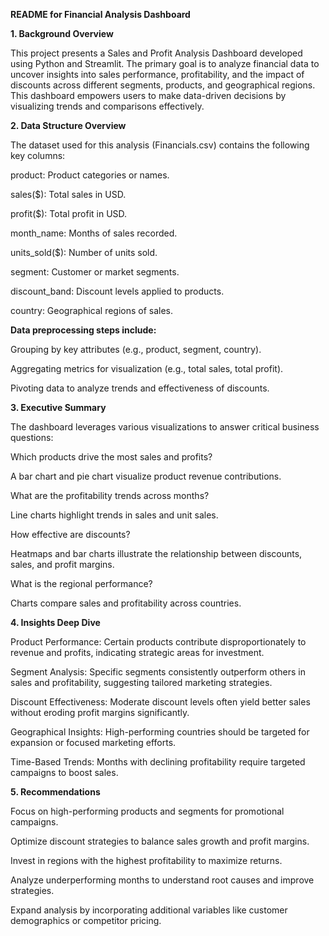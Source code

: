 **README for Financial Analysis Dashboard**

**1. Background Overview**

This project presents a Sales and Profit Analysis Dashboard developed using Python and Streamlit. The primary goal is to analyze financial data to uncover insights into sales performance, profitability, and the impact of discounts across different segments, products, and geographical regions. This dashboard empowers users to make data-driven decisions by visualizing trends and comparisons effectively.

**2. Data Structure Overview**

The dataset used for this analysis (Financials.csv) contains the following key columns:

product: Product categories or names.

sales($): Total sales in USD.

profit($): Total profit in USD.

month_name: Months of sales recorded.

units_sold($): Number of units sold.

segment: Customer or market segments.

discount_band: Discount levels applied to products.

country: Geographical regions of sales.

**Data preprocessing steps include:**

Grouping by key attributes (e.g., product, segment, country).

Aggregating metrics for visualization (e.g., total sales, total profit).

Pivoting data to analyze trends and effectiveness of discounts.

**3. Executive Summary**

The dashboard leverages various visualizations to answer critical business questions:

Which products drive the most sales and profits?

A bar chart and pie chart visualize product revenue contributions.

What are the profitability trends across months?

Line charts highlight trends in sales and unit sales.

How effective are discounts?

Heatmaps and bar charts illustrate the relationship between discounts, sales, and profit margins.

What is the regional performance?

Charts compare sales and profitability across countries.

**4. Insights Deep Dive**

Product Performance: Certain products contribute disproportionately to revenue and profits, indicating strategic areas for investment.

Segment Analysis: Specific segments consistently outperform others in sales and profitability, suggesting tailored marketing strategies.

Discount Effectiveness: Moderate discount levels often yield better sales without eroding profit margins significantly.

Geographical Insights: High-performing countries should be targeted for expansion or focused marketing efforts.

Time-Based Trends: Months with declining profitability require targeted campaigns to boost sales.

**5. Recommendations**

Focus on high-performing products and segments for promotional campaigns.

Optimize discount strategies to balance sales growth and profit margins.

Invest in regions with the highest profitability to maximize returns.

Analyze underperforming months to understand root causes and improve strategies.

Expand analysis by incorporating additional variables like customer demographics or competitor pricing.
